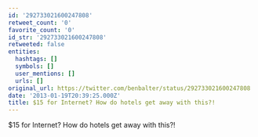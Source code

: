 ```yaml
---
id: '292733021600247808'
retweet_count: '0'
favorite_count: '0'
id_str: '292733021600247808'
retweeted: false
entities:
  hashtags: []
  symbols: []
  user_mentions: []
  urls: []
original_url: https://twitter.com/benbalter/status/292733021600247808
date: '2013-01-19T20:39:25.000Z'
title: $15 for Internet? How do hotels get away with this?!
---
```


$15 for Internet? How do hotels get away with this?!